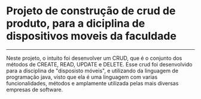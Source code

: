 # Projeto de construção de crud de produto, para a diciplina de dispositivos moveis da faculdade

---

Neste projeto, o intuito foi desenvolver um CRUD, que é o conjunto dos métodos de CREATE, READ, UPDATE e DELETE. 
Esse crud foi desenvolvido para a disciplina de "disposisto móveis", e utilizando da linguagem de programação java, visto que ela é uma linguagem 
com varias funcionalidades, métodos e amplamente utilizada pelas mais diversas empresas de software.


